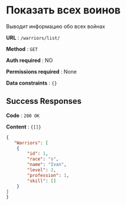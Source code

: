# Показать всех воинов

Выводит информацию обо всех войнах

**URL** : `/warriors/list/`

**Method** : `GET`

**Auth required** : NO

**Permissions required** : None

**Data constraints** : `{}`

## Success Responses

**Code** : `200 OK`

**Content** : `{[]}`

```json
{
   "Warriors": [
    {
        "id": 1,
        "race": "s",
        "name": "Ivan",
        "level": 2,
        "profession": 1,
        "skill": []
    }
]
}
```